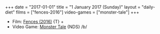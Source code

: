 +++
date = "2017-01-01"
title = "1 January 2017 (Sunday)"
layout = "daily-diet"
films = ["fences-2016"]
video-games = ["monster-tale"]
+++


* Film: [Fences (2016)](/films/fences-2016) {T} +
* Video Game: [Monster Tale](/video-games/monster-tale) {NDS} /b/